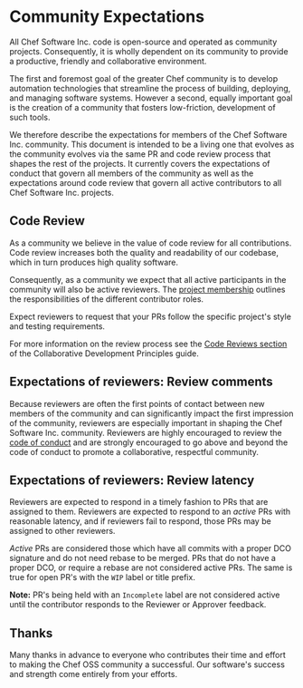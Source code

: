 # Community Expectations

All Chef Software Inc. code is open-source and operated as community projects. Consequently, it is wholly dependent on its community to provide a productive, friendly and collaborative environment.

The first and foremost goal of the greater Chef community is to develop automation technologies that streamline the process of building, deploying, and managing software systems. However a second, equally important goal is the creation of a community that fosters low-friction, development of such tools.

We therefore describe the expectations for members of the Chef Software Inc. community. This document is intended to be a living one that evolves as the community evolves via the same PR and code review process that shapes the rest of the projects. It currently covers the expectations of conduct that govern all members of the community as well as the expectations around code review that govern all active contributors to all Chef Software Inc. projects.

## Code Review

As a community we believe in the value of code review for all contributions. Code review increases both the quality and readability of our codebase, which in turn produces high quality software.

Consequently, as a community we expect that all active participants in the community will also be active reviewers. The [project membership](/project-membership.md) outlines the responsibilities of the different contributor roles.

Expect reviewers to request that your PRs follow the specific project's style and testing requirements.

For more information on the review process see the [Code Reviews section](collaborative-dev.md#code-reviews) of the Collaborative Development Principles guide.

## Expectations of reviewers: Review comments

Because reviewers are often the first points of contact between new members of the community and can significantly impact the first impression of the community, reviewers are especially important in shaping the Chef Software Inc. community. Reviewers are highly encouraged to review the [code of conduct](/governance.md#code-of-conduct) and are strongly encouraged to go above and beyond the code of conduct to promote a collaborative, respectful community.

## Expectations of reviewers: Review latency

Reviewers are expected to respond in a timely fashion to PRs that are assigned to them. Reviewers are expected to respond to an *active* PRs with reasonable latency, and if reviewers fail to respond, those PRs may be assigned to other reviewers.

*Active* PRs are considered those which have all commits with a proper DCO signature and do not need rebase to be merged. PRs that do not have a proper DCO, or require a rebase are not considered active PRs. The same is true for open PR's with the `WIP` label or title prefix.

**Note:** PR's being held with an `Incomplete` label are not considered active until the contributor responds to the Reviewer or Approver feedback.

## Thanks

Many thanks in advance to everyone who contributes their time and effort to making the Chef OSS community a successful. Our software's success and strength come entirely from your efforts.
